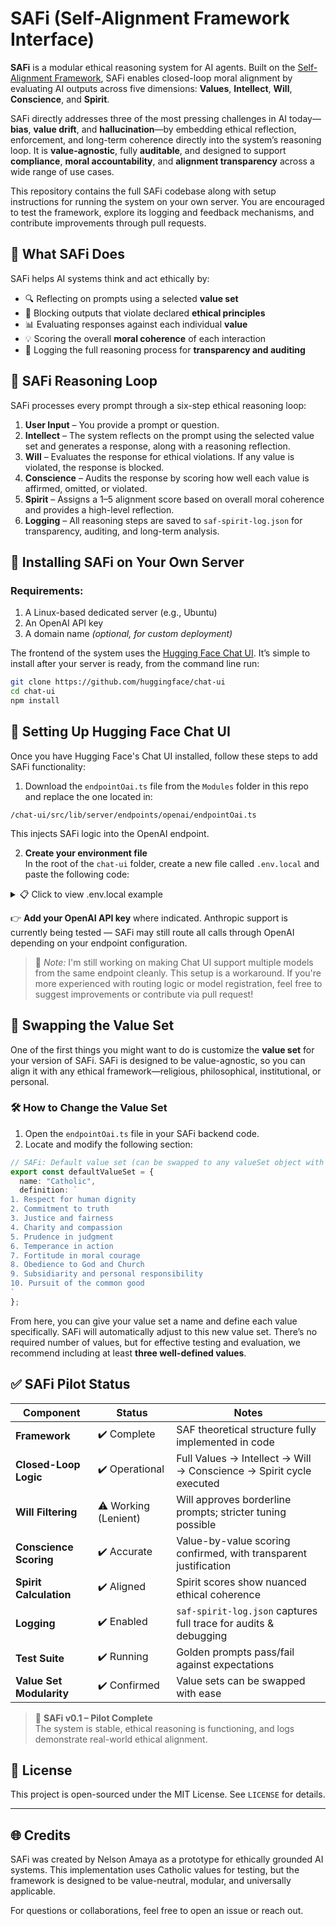 # SAFi (Self-Alignment Framework Interface)

**SAFi** is a modular ethical reasoning system for AI agents. Built on the [Self-Alignment Framework](https://www.selfalignmentframework.com), SAFi enables closed-loop moral alignment by evaluating AI outputs across five dimensions: **Values**, **Intellect**, **Will**, **Conscience**, and **Spirit**.

SAFi directly addresses three of the most pressing challenges in AI today—**bias**, **value drift**, and **hallucination**—by embedding ethical reflection, enforcement, and long-term coherence directly into the system’s reasoning loop. It is **value-agnostic**, fully **auditable**, and designed to support **compliance**, **moral accountability**, and **alignment transparency** across a wide range of use cases.

This repository contains the full SAFi codebase along with setup instructions for running the system on your own server. You are encouraged to test the framework, explore its logging and feedback mechanisms, and contribute improvements through pull requests.

## 🚀 What SAFi Does

SAFi helps AI systems think and act ethically by:
- 🔍 Reflecting on prompts using a selected **value set**
- 🛑 Blocking outputs that violate declared **ethical principles**
- 📊 Evaluating responses against each individual **value**
- 💡 Scoring the overall **moral coherence** of each interaction
- 🧾 Logging the full reasoning process for **transparency and auditing**


## 🔁 SAFi Reasoning Loop

SAFi processes every prompt through a six-step ethical reasoning loop:

1. **User Input** – You provide a prompt or question.
2. **Intellect** – The system reflects on the prompt using the selected value set and generates a response, along with a reasoning reflection.
3. **Will** – Evaluates the response for ethical violations. If any value is violated, the response is blocked.
4. **Conscience** – Audits the response by scoring how well each value is affirmed, omitted, or violated.
5. **Spirit** – Assigns a 1–5 alignment score based on overall moral coherence and provides a high-level reflection.
6. **Logging** – All reasoning steps are saved to `saf-spirit-log.json` for transparency, auditing, and long-term analysis.


## 🧪 Installing  SAFi on Your Own Server 

### Requirements:
1. A Linux-based dedicated server (e.g., Ubuntu)
2. An OpenAI API key
3. A domain name *(optional, for custom deployment)*

The frontend of the system uses the [Hugging Face Chat UI](https://github.com/huggingface/chat-ui). It’s simple to install after your server is ready, from the command line run:

```bash
git clone https://github.com/huggingface/chat-ui
cd chat-ui
npm install
```


## 🔄 Setting Up Hugging Face Chat UI

Once you have Hugging Face's Chat UI installed, follow these steps to add  SAFi functionality:

1. Download the `endpointOai.ts` file from the `Modules` folder in this repo and replace the one located in:

```
/chat-ui/src/lib/server/endpoints/openai/endpointOai.ts
```

This injects  SAFi logic into the OpenAI endpoint.

2. **Create your environment file**  
In the root of the `chat-ui` folder, create a new file called `.env.local` and paste the following code:

<details>
<summary>📋 Click to view .env.local example</summary>

```env
OPENAI_API_KEY=

ANTHROPIC_API_KEY=

MODELS=`[
  { "name": "gpt-4o", "displayName": "GPT 4o", "endpoints": [{ "type": "openai" }] },
  { "name": "claude-3-5-sonnet-20241022", "displayName": "Claude 3.5 Sonnet", "endpoints": [{ "type": "anthropic" }] }
]`

OPENID_CONFIG=`{
  "PROVIDER_URL": "https://accounts.google.com",
  "CLIENT_ID": "",
  "CLIENT_SECRET": "",
  "SCOPES": "openid profile email"
}`

PUBLIC_APP_NAME= SAFi
PUBLIC_APP_VERSION=0.1
PUBLIC_APP_ASSETS= SAFi
PUBLIC_APP_COLOR=blue
PUBLIC_APP_DESCRIPTION= SAFi uses the Self-Alignment Framework to think, filter, reflect, and log its decisions ethically.
PUBLIC_APP_DATA_SHARING="Your conversations are private and never used for training. Spirit-level summaries may be logged locally for ethical alignment."
PUBLIC_APP_DISCLAIMER=" SAFi is a prototype. Responses are AI-generated and should be used with discernment and personal judgment."
```

</details>

👉 **Add your OpenAI API key** where indicated. Anthropic support is currently being tested —  SAFi may still route all calls through OpenAI depending on your endpoint configuration.

> 💬 *Note:* I'm still working on making Chat UI support multiple models from the same endpoint cleanly. This setup is a workaround. If you're more experienced with routing logic or model registration, feel free to suggest improvements or contribute via pull request!


## 🔄 Swapping the Value Set

One of the first things you might want to do is customize the **value set** for your version of SAFi. SAFi is designed to be value-agnostic, so you can align it with any ethical framework—religious, philosophical, institutional, or personal.

### 🛠 How to Change the Value Set

1. Open the `endpointOai.ts` file in your SAFi backend code.
2. Locate and modify the following section:

```ts
// SAFi: Default value set (can be swapped to any valueSet object with "name" and "definition")
export const defaultValueSet = {
  name: "Catholic",
  definition: `
1. Respect for human dignity
2. Commitment to truth
3. Justice and fairness
4. Charity and compassion
5. Prudence in judgment
6. Temperance in action
7. Fortitude in moral courage
8. Obedience to God and Church
9. Subsidiarity and personal responsibility
10. Pursuit of the common good
`
};

`````

From here, you can give your value set a name and define each value specifically. SAFi will automatically adjust to this new value set. There’s no required number of values, but for effective testing and evaluation, we recommend including at least **three well-defined values**.

## ✅ SAFi Pilot Status

| Component        | Status       | Notes                                                                 |
|------------------|--------------|------------------------------------------------------------------------|
| **Framework**     | ✔️ Complete   | SAF theoretical structure fully implemented in code                   |
| **Closed-Loop Logic** | ✔️ Operational | Full Values → Intellect → Will → Conscience → Spirit cycle executed |
| **Will Filtering**   | ⚠️ Working (Lenient) | Will approves borderline prompts; stricter tuning possible            |
| **Conscience Scoring** | ✔️ Accurate   | Value-by-value scoring confirmed, with transparent justification     |
| **Spirit Calculation** | ✔️ Aligned    | Spirit scores show nuanced ethical coherence                         |
| **Logging**           | ✔️ Enabled    | `saf-spirit-log.json` captures full trace for audits & debugging     |
| **Test Suite**        | ✔️ Running    | Golden prompts pass/fail against expectations                        |
| **Value Set Modularity** | ✔️ Confirmed | Value sets can be swapped with ease                                  |

> 🚀 **SAFi v0.1 – Pilot Complete**  
> The system is stable, ethical reasoning is functioning, and logs demonstrate real-world ethical alignment.

## 📜 License

This project is open-sourced under the MIT License. See `LICENSE` for details.

---

## 🌐 Credits

 SAFi was created by Nelson Amaya as a prototype for ethically grounded AI systems. This implementation uses Catholic values for testing, but the framework is designed to be value-neutral, modular, and universally applicable.



For questions or collaborations, feel free to open an issue or reach out.

